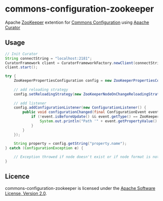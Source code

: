 # commons-configuration-zookeeper

Apache [ZooKeeper][1] extention for [Commons Configuration][2] using [Apache Curator][3]

## Usage

```java
// Init Curator
String connectString = "localhost:2181";
CuratorFramework client = CuratorFrameworkFactory.newClient(connectString, new ExponentialBackoffRetry(1000, 3));
client.start();

try {
    ZooKeeperPropertiesConfiguration config = new ZooKeeperPropertiesConfiguration(client, "/path/to/file.properties");
    
    // add reloading strategy
    config.setReloadingStrategy(new ZooKeeperNodeOnChangeReloadingStrategy()); // properties are reloaded when zookeeper node change.
    
    // add listener
    config.addConfigurationListener(new ConfigurationListener() {
        public void configurationChanged(final ConfigurationEvent event) {
            if (!event.isBeforeUpdate() && event.getType() == ZooKeeperNodeConfiguration.EVENT_RELOAD) {
                System.out.println("Path '" + event.getPropertyValue() + "' has changed !");
            }
        }
    });
    
    String property = config.getString("property.name");
} catch (ConfigurationException e) {

    // Exception throwed if node doesn't exist or if node format is not valid.
}
```

## Licence

commons-configuration-zookeeper is licensed under the [Apache Software License, Version 2.0][AL2].

[1]: http://zookeeper.apache.org/
[2]: http://commons.apache.org/proper/commons-configuration/
[3]: http://curator.apache.org/
[AL2]: http://www.apache.org/licenses/LICENSE-2.0.txt
